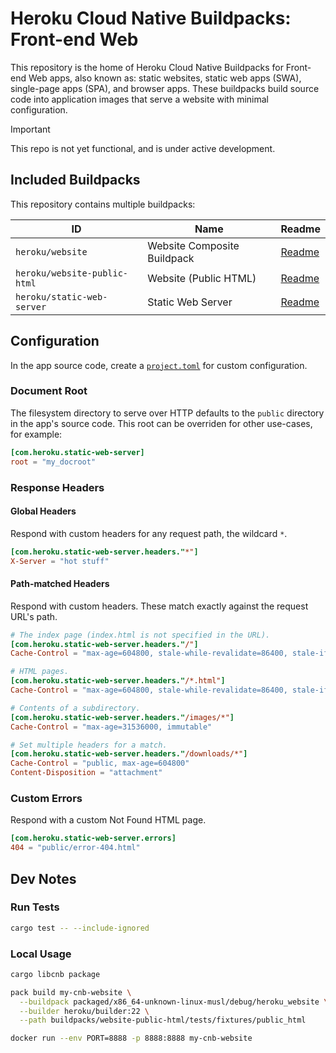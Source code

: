 # Heroku Cloud Native Buildpacks: Front-end Web

This repository is the home of Heroku Cloud Native Buildpacks for Front-end Web apps, also known as: static websites, static web apps (SWA), single-page apps (SPA), and browser apps. These buildpacks build source code into application images that serve a website with minimal configuration.

> [!IMPORTANT]
> This repo is not yet functional, and is under active development.

## Included Buildpacks

This repository contains multiple buildpacks:

| ID                           | Name                        | Readme                                             |
|------------------------------|-----------------------------|----------------------------------------------------|
| `heroku/website`             | Website Composite Buildpack | [Readme](meta-buildpacks/website/README.md)        |
| `heroku/website-public-html` | Website (Public HTML)       | [Readme](buildpacks/website-public-html/README.md) |
| `heroku/static-web-server`   | Static Web Server           | [Readme](buildpacks/static-web-server/README.md)   |

## Configuration

In the app source code, create a [`project.toml`](https://buildpacks.io/docs/reference/config/project-descriptor/) for custom configuration.

### Document Root

The filesystem directory to serve over HTTP defaults to the `public` directory in the app's source code. This root can be overriden for other use-cases, for example:

```toml
[com.heroku.static-web-server]
root = "my_docroot"
```

### Response Headers

#### Global Headers

Respond with custom headers for any request path, the wildcard `*`.

```toml
[com.heroku.static-web-server.headers."*"]
X-Server = "hot stuff"
```

#### Path-matched Headers

Respond with custom headers. These match exactly against the request URL's path.

```toml
# The index page (index.html is not specified in the URL).
[com.heroku.static-web-server.headers."/"]
Cache-Control = "max-age=604800, stale-while-revalidate=86400, stale-if-error=86400"

# HTML pages.
[com.heroku.static-web-server.headers."/*.html"]
Cache-Control = "max-age=604800, stale-while-revalidate=86400, stale-if-error=86400"

# Contents of a subdirectory.
[com.heroku.static-web-server.headers."/images/*"]
Cache-Control = "max-age=31536000, immutable"

# Set multiple headers for a match.
[com.heroku.static-web-server.headers."/downloads/*"]
Cache-Control = "public, max-age=604800"
Content-Disposition = "attachment"
```

### Custom Errors

Respond with a custom Not Found HTML page.

```toml
[com.heroku.static-web-server.errors]
404 = "public/error-404.html"
```

## Dev Notes

### Run Tests

```bash
cargo test -- --include-ignored
```

### Local Usage

```bash
cargo libcnb package

pack build my-cnb-website \
  --buildpack packaged/x86_64-unknown-linux-musl/debug/heroku_website \
  --builder heroku/builder:22 \
  --path buildpacks/website-public-html/tests/fixtures/public_html

docker run --env PORT=8888 -p 8888:8888 my-cnb-website
```
